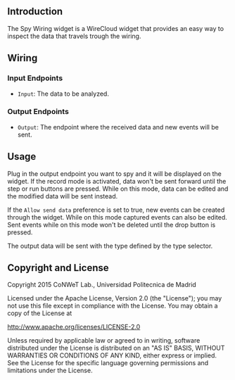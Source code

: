 ## Introduction

The Spy Wiring widget is a WireCloud widget that provides an easy way to inspect the data that travels trough the wiring.

## Wiring

### Input Endpoints

- `Input`: The data to be analyzed.

### Output Endpoints

- `Output`: The endpoint where the received data and new events will be sent.

## Usage

Plug in the output endpoint you want to spy and it will be displayed on the widget.
If the record mode is activated, data won't be sent forward until the step or run buttons are pressed. While on this mode, data can be edited and the modified data will be sent instead.

If the `Allow send data` preference is set to true, new events can be created through the widget. While on this mode captured events can also be edited. Sent events while on this mode won't be deleted until the drop button is pressed.

The output data will be sent with the type defined by the type selector.

## Copyright and License

Copyright 2015 CoNWeT Lab., Universidad Politecnica de Madrid

Licensed under the Apache License, Version 2.0 (the "License");
you may not use this file except in compliance with the License.
You may obtain a copy of the License at

  http://www.apache.org/licenses/LICENSE-2.0

Unless required by applicable law or agreed to in writing, software
distributed under the License is distributed on an "AS IS" BASIS,
WITHOUT WARRANTIES OR CONDITIONS OF ANY KIND, either express or implied.
See the License for the specific language governing permissions and
limitations under the License.
